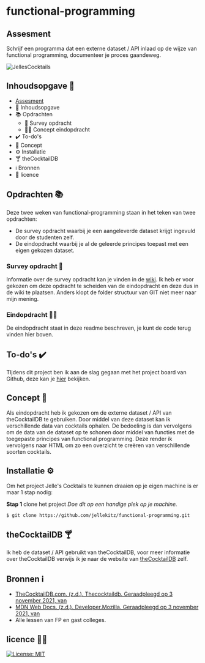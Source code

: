 # functional-programming

## Assesment
Schrijf een programma dat een externe dataset / API inlaad op de wijze van functional programming, documenteer je proces gaandeweg.

<img src="https://user-images.githubusercontent.com/15923433/140186258-eddcc9ef-881f-4cea-bf30-b5f42e32ec22.png" alt="JellesCocktails" />

## Inhoudsopgave 📑

* [Assesment](##Assesment)
* 📑 Inhoudsopgave
* 📚 Opdrachten
  * 📝 Survey opdracht
  * 👨‍🎓 Concept eindopdracht
* ✔️ To-do's
* 📕 Concept
* ⚙️ Installatie
* 🍸 theCocktailDB
* ℹ️ Bronnen
* 👮‍ licence

## Opdrachten 📚
Deze twee weken van functional-programming staan in het teken van twee opdrachten: 
* De survey opdracht waarbij je een aangeleverde dataset krijgt ingevuld door de studenten zelf.
* De eindopdracht waarbij je al de geleerde principes toepast met een eigen gekozen dataset.

### Survey opdracht 📝
Informatie over de survey opdracht kan je vinden in de [wiki](https://github.com/jellekitz/functional-programming/wiki). Ik heb er voor gekozen om deze opdracht te scheiden van de eindopdracht en deze dus in de wiki te plaatsen. Anders klopt de folder structuur van GIT niet meer naar mijn mening.

### Eindopdracht 👨‍🎓
De eindopdracht staat in deze readme beschreven, je kunt de code terug vinden hier boven.

## To-do's ✔️
TIjdens dit project ben ik aan de slag gegaan met het project board van Github, deze kan je [hier](https://github.com/jellekitz/functional-programming/projects/1) bekijken.

## Concept 📕
Als eindopdracht heb ik gekozen om de externe dataset / API van theCocktailDB te gebruiken. Door middel van deze dataset kan ik verschillende data van cocktails ophalen. De bedoeling is dan vervolgens om de data van de dataset op te schonen door middel van functies met de toegepaste principes van functional programming. Deze render ik vervolgens naar HTML om zo een overzicht te creëren van verschillende soorten cocktails.

## Installatie ⚙️
Om het project Jelle's Cocktails te kunnen draaien op je eigen machine is er maar 1 stap nodig:

**Stap 1** clone het project
_Doe dit op een handige plek op je machine._

```
$ git clone https://github.com/jellekitz/functional-programming.git
```

## theCocktailDB 🍸
Ik heb de dataset / API gebruikt van theCocktailDB, voor meer informatie over theCocktailDB verwijs ik je naar de website van [theCocktailDB](https://www.thecocktaildb.com/) zelf.

## Bronnen ℹ️
* [TheCocktailDB.com. (z.d.). Thecocktaildb. Geraadpleegd op 3 november 2021, van](https://www.thecocktaildb.com/)
* [MDN Web Docs. (z.d.). Developer.Mozilla. Geraadpleegd op 3 november 2021, van](https://developer.mozilla.org/en-US/)
* Alle lessen van FP en gast colleges.

## licence 👮‍♂️

[![License: MIT](https://img.shields.io/badge/License-MIT-yellow.svg)](https://opensource.org/licenses/MIT)

